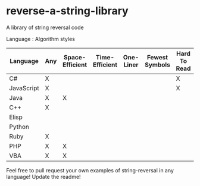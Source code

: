 # reverse-a-string-library
A library of string reversal code

Language : Algorithm styles

| Language   | Any       | Space-Efficient | Time-Efficient | One-Liner | Fewest Symbols | Hard To Read | Most Verbose |
|------------|-----------|-----------------|----------------|-----------|----------------|--------------|--------------|
| C#         |  X        |                 |                |           |                |  X           |              |
| JavaScript |  X        |                 |                |           |                |  X           |              |
| Java       |  X        |  X              |                |           |                |              |              |
| C++        |  X        |                 |                |           |                |              |              |
| Elisp      |           |                 |                |           |                |              |              |
| Python     |           |                 |                |           |                |              |              |
| Ruby       |  X        |                 |                |           |                |              |              |
| PHP        |  X        |  X              |                |           |                |              |              |
| VBA        |  X        |  X              |                |           |                |              |              |

Feel free to pull request your own examples of string-reversal in any language! Update the readme!